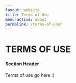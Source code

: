 ```yaml
---
layout: website
title: Terms of Use
menu-active: about
permalink: /terms-of-use/
---
```

<main class="page-content">
  <div class="text-container">
    <h1>TERMS OF USE</h1>
    <h4>Section Header</h4>
    <p>Terms of use go here :)</p>
  </div>

</main>
